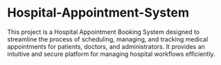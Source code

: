 # Hospital-Appointment-System
This project is a Hospital Appointment Booking System designed to streamline the process of scheduling, managing, and tracking medical appointments for patients, doctors, and administrators. It provides an intuitive and secure platform for managing hospital workflows efficiently.
